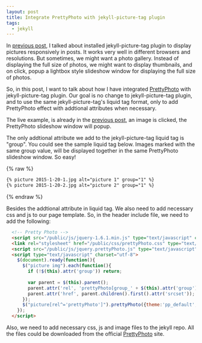 ```yaml
---
layout: post
title: Integrate PrettyPhoto with jekyll-picture-tag plugin
tags:
  - jekyll
---
```


In [previous post](/2016/01/20/installed-jekyll-picture-tag/), I talked about installed jekyll-picture-tag plugin to display pictures responsively in posts. It works very well in different browsers and resolutions. But sometimes, we might want a photo gallery. Instead of displaying the full size of photos, we might want to display thumbnails, and on click, popup a lightbox style slideshow window for displaying the full size of photos.

So, in this post, I want to talk about how I have integrated [PrettyPhoto](http://www.no-margin-for-errors.com/projects/prettyphoto-jquery-lightbox-clone/#prettyPhoto) with jekyll-picture-tag plugin. Our goal is no change to jekyll-picture-tag plugin, and to use the same jekyll-picture-tag's liquid tag format, only to add PrettyPhoto effect with addtional attributes when necessary.

The live example, is already in the [previous post](/2016/01/20/installed-jekyll-picture-tag/), an image is clicked, the PrettyPhoto slideshow window will popup.

The only addtional attribute we add to the jekyll-picture-tag liquid tag is "group". You could see the sample liquid tag below. Images marked with the same group value, will be displayed together in the same PrettyPhoto slideshow window. So easy!

{% raw %}
``` txt
{% picture 2015-1-20-1.jpg alt="picture 1" group="1" %}
{% picture 2015-1-20-2.jpg alt="picture 2" group="1" %}
```
{% endraw %}

Besides the addtional attribute in liquid tag. We also need to add necessary css and js to our page template. So, in the header include file, we need to add the following:

``` html
  <!-- Pretty Photo -->
  <script src="/public/js/jquery-1.6.1.min.js" type="text/javascript" charset="utf-8"></script>
  <link rel="stylesheet" href="/public/css/prettyPhoto.css" type="text/css" media="screen" charset="utf-8" />
  <script src="/public/js/jquery.prettyPhoto.js" type="text/javascript" charset="utf-8"></script>  
  <script type="text/javascript" charset="utf-8">
    $(document).ready(function(){
	  $("picture img").each(function(){
	    if (!$(this).attr('group')) return;
		
	    var parent = $(this).parent();
	    parent.attr('rel', 'prettyPhoto[group_' + $(this).attr('group') + ']');
		parent.attr('href', parent.children().first().attr('srcset'));
	  });
      $("picture[rel^='prettyPhoto']").prettyPhoto({theme:'pp_default',slideshow:5000,autoplay_slideshow:false,social_tools:false});
    });
  </script>  
```

Also, we need to add necessary css, js and image files to the jekyll repo. All the files could be downloaded from the official [PrettyPhoto](http://www.no-margin-for-errors.com/projects/prettyphoto-jquery-lightbox-clone/#prettyPhoto) site.

